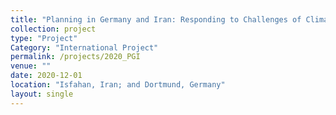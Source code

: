 ```yaml
---
title: "Planning in Germany and Iran: Responding to Challenges of Climate Change through Intercultural Dialogue"
collection: project
type: "Project"
Category: "International Project"
permalink: /projects/2020_PGI
venue: ""
date: 2020-12-01
location: "Isfahan, Iran; and Dortmund, Germany"
layout: single
---
```

